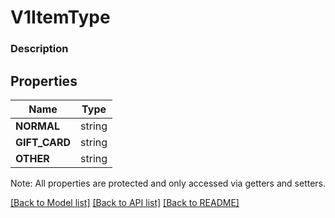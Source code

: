 # V1ItemType

### Description



## Properties
Name | Type
------------ | -------------
**NORMAL** | string
**GIFT_CARD** | string
**OTHER** | string

Note: All properties are protected and only accessed via getters and setters.

[[Back to Model list]](../../README.md#documentation-for-models) [[Back to API list]](../../README.md#documentation-for-api-endpoints) [[Back to README]](../../README.md)

